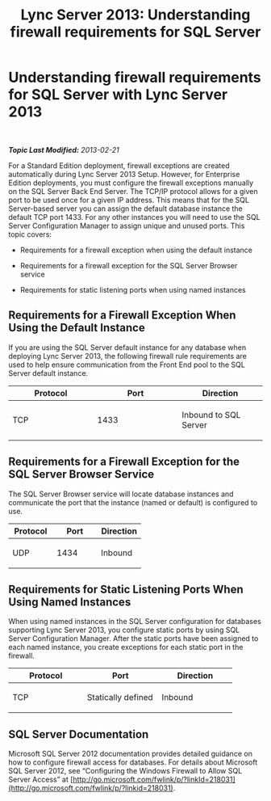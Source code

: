 ﻿---
title: 'Lync Server 2013: Understanding firewall requirements for SQL Server'
TOCTitle: Understanding firewall requirements for SQL Server
ms:assetid: 31d7df2c-589f-465e-be74-cf6767db190d
ms:mtpsurl: https://technet.microsoft.com/en-us/library/Gg425818(v=OCS.15)
ms:contentKeyID: 48183781
ms.date: 07/23/2014
mtps_version: v=OCS.15
---

<div data-xmlns="http://www.w3.org/1999/xhtml">

<div class="topic" data-xmlns="http://www.w3.org/1999/xhtml" data-msxsl="urn:schemas-microsoft-com:xslt" data-cs="http://msdn.microsoft.com/en-us/">

<div data-asp="http://msdn2.microsoft.com/asp">

# Understanding firewall requirements for SQL Server with Lync Server 2013

</div>

<div id="mainSection">

<div id="mainBody">

<span> </span>

_**Topic Last Modified:** 2013-02-21_

For a Standard Edition deployment, firewall exceptions are created automatically during Lync Server 2013 Setup. However, for Enterprise Edition deployments, you must configure the firewall exceptions manually on the SQL Server Back End Server. The TCP/IP protocol allows for a given port to be used once for a given IP address. This means that for the SQL Server-based server you can assign the default database instance the default TCP port 1433. For any other instances you will need to use the SQL Server Configuration Manager to assign unique and unused ports. This topic covers:

  - Requirements for a firewall exception when using the default instance

  - Requirements for a firewall exception for the SQL Server Browser service

  - Requirements for static listening ports when using named instances

<div>

## Requirements for a Firewall Exception When Using the Default Instance

If you are using the SQL Server default instance for any database when deploying Lync Server 2013, the following firewall rule requirements are used to help ensure communication from the Front End pool to the SQL Server default instance.


<table>
<colgroup>
<col style="width: 33%" />
<col style="width: 33%" />
<col style="width: 33%" />
</colgroup>
<thead>
<tr class="header">
<th>Protocol</th>
<th>Port</th>
<th>Direction</th>
</tr>
</thead>
<tbody>
<tr class="odd">
<td><p>TCP</p></td>
<td><p>1433</p></td>
<td><p>Inbound to SQL Server</p></td>
</tr>
</tbody>
</table>


</div>

<div>

## Requirements for a Firewall Exception for the SQL Server Browser Service

The SQL Server Browser service will locate database instances and communicate the port that the instance (named or default) is configured to use.


<table>
<colgroup>
<col style="width: 33%" />
<col style="width: 33%" />
<col style="width: 33%" />
</colgroup>
<thead>
<tr class="header">
<th>Protocol</th>
<th>Port</th>
<th>Direction</th>
</tr>
</thead>
<tbody>
<tr class="odd">
<td><p>UDP</p></td>
<td><p>1434</p></td>
<td><p>Inbound</p></td>
</tr>
</tbody>
</table>


</div>

<div>

## Requirements for Static Listening Ports When Using Named Instances

When using named instances in the SQL Server configuration for databases supporting Lync Server 2013, you configure static ports by using SQL Server Configuration Manager. After the static ports have been assigned to each named instance, you create exceptions for each static port in the firewall.


<table>
<colgroup>
<col style="width: 33%" />
<col style="width: 33%" />
<col style="width: 33%" />
</colgroup>
<thead>
<tr class="header">
<th>Protocol</th>
<th>Port</th>
<th>Direction</th>
</tr>
</thead>
<tbody>
<tr class="odd">
<td><p>TCP</p></td>
<td><p>Statically defined</p></td>
<td><p>Inbound</p></td>
</tr>
</tbody>
</table>


</div>

<div>

## SQL Server Documentation

Microsoft SQL Server 2012 documentation provides detailed guidance on how to configure firewall access for databases. For details about Microsoft SQL Server 2012, see “Configuring the Windows Firewall to Allow SQL Server Access” at [http://go.microsoft.com/fwlink/p/?linkId=218031](http://go.microsoft.com/fwlink/p/?linkid=218031).

</div>

</div>

<span> </span>

</div>

</div>

</div>

